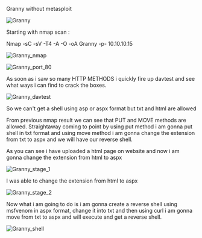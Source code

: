 Granny without metasploit

![Granny](https://user-images.githubusercontent.com/55708909/91565422-cf75f300-e95f-11ea-90cf-8c513413cb59.png)


Starting with nmap scan :

Nmap -sC -sV -T4 -A -O -oA Granny -p- 10.10.10.15

![Granny_nmap](https://user-images.githubusercontent.com/55708909/91565889-84a8ab00-e960-11ea-9390-d0ff4e1d5010.png)

![Granny_port_80](https://user-images.githubusercontent.com/55708909/91566563-8030c200-e961-11ea-9e2d-7d1166fcb58d.png)

As soon as i saw so many HTTP METHODS i quickly fire up davtest and see what ways i can find to crack the boxes.

![Granny_davtest](https://user-images.githubusercontent.com/55708909/91566826-d69e0080-e961-11ea-91a7-5cd5583975d4.png)

So we can't get a shell using asp or aspx format but txt and html are allowed

From previous nmap result we can see that PUT and MOVE methods are allowed. Straightaway coming to point by using put method i am gonna put shell in txt format and using move method i am gonna change the extension from txt to aspx and we will have our reverse shell.

As you can see i have uploaded a html page on website and now i am gonna change the extension from html to aspx

![Granny_stage_1](https://user-images.githubusercontent.com/55708909/91568313-fd106b80-e962-11ea-8fbc-a02869609f19.png)

I was able to change the extension from html to aspx

![Granny_stage_2](https://user-images.githubusercontent.com/55708909/91569805-858f0c00-e963-11ea-8e2c-b22ca72aa321.png)

Now what i am going to do is i am gonna create a reverse shell using msfvenom in aspx format, change it into txt and then using curl i am gonna move from txt to aspx and will execute and get a reverse shell.

![Granny_shell](https://user-images.githubusercontent.com/55708909/91578784-4d3dfc80-e968-11ea-8f27-93d132e33bdc.png)




